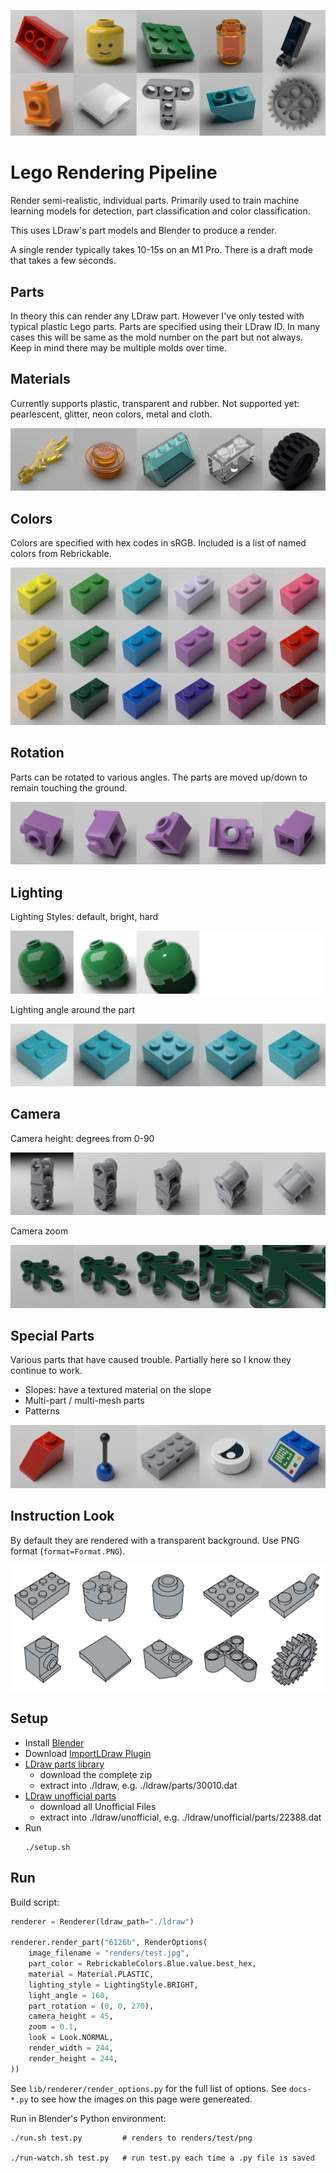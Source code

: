 ![grid of parts](docs/parts.png)

# Lego Rendering Pipeline

Render semi-realistic, individual parts. Primarily used to train
machine learning models for detection, part classification and color
classification.

This uses LDraw's part models and Blender to produce a render.

A single render typically takes 10-15s on an M1 Pro. There is a draft mode
that takes a few seconds.


## Parts

In theory this can render any LDraw part. However I've only tested with typical plastic Lego parts. Parts are specified using their LDraw ID. In many cases this will be same as the mold number on the part but not always. Keep in mind there may be multiple molds over time.


## Materials

Currently supports plastic, transparent and rubber. Not supported yet: pearlescent, glitter, neon colors, metal and cloth.

![grid of materials](docs/materials.png)


## Colors

Colors are specified with hex codes in sRGB. Included is a list of named colors from Rebrickable.


![grid of colors](docs/colors.png)


## Rotation

Parts can be rotated to various angles. The parts are moved up/down to
remain touching the ground.

![grid of various rotations](docs/part_rotations.png)


## Lighting

Lighting Styles: default, bright, hard

![grid of lighting styles](docs/lighting_styles.png)

Lighting angle around the part

![grid of light angles](docs/light_angles.png)


## Camera

Camera height: degrees from 0-90

![grid of various camera angles](docs/camera-heights.png)

Camera zoom

![grid of various zoom levels](docs/zooms.png)


## Special Parts

Various parts that have caused trouble. Partially here so I know they continue to work.
* Slopes: have a textured material on the slope
* Multi-part / multi-mesh parts
* Patterns

![grid of special parts](docs/special.png)


## Instruction Look

By default they are rendered with a transparent background. Use PNG format (`format=Format.PNG`).

![grid of various parts in line art style](docs/instructions.png)


## Setup

- Install [Blender](https://blender.org)
- Download [ImportLDraw Plugin](https://github.com/TobyLobster/ImportLDraw)
- [LDraw parts library](https://library.ldraw.org/updates?latest)
  - download the complete zip
  - extract into ./ldraw, e.g. ./ldraw/parts/30010.dat
- [LDraw unofficial parts](https://library.ldraw.org/tracker)
  - download all Unofficial Files
  - extract into ./ldraw/unofficial, e.g. ./ldraw/unofficial/parts/22388.dat
- Run
    ```
    ./setup.sh
    ```

## Run

Build script:

```python
renderer = Renderer(ldraw_path="./ldraw")

renderer.render_part("6126b", RenderOptions(
    image_filename = "renders/test.jpg",
    part_color = RebrickableColors.Blue.value.best_hex,
    material = Material.PLASTIC,
    lighting_style = LightingStyle.BRIGHT,
    light_angle = 160,
    part_rotation = (0, 0, 270),
    camera_height = 45,
    zoom = 0.1,
    look = Look.NORMAL,
    render_width = 244,
    render_height = 244,
))

```

See `lib/renderer/render_options.py` for the full list of options. See `docs-*.py` to see how the images on this page were genereated.

Run in Blender's Python environment:

```
./run.sh test.py         # renders to renders/test/png

./run-watch.sh test.py   # run test.py each time a .py file is saved
```
